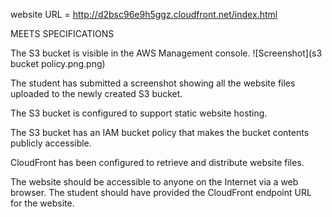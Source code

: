 website URL = http://d2bsc96e9h5ggz.cloudfront.net/index.html

MEETS SPECIFICATIONS

The S3 bucket is visible in the AWS Management console.
![Screenshot](s3 bucket policy.png.png)

The student has submitted a screenshot showing all the website files uploaded to the newly created S3 bucket.

The S3 bucket is configured to support static website hosting.

The S3 bucket has an IAM bucket policy that makes the bucket contents publicly accessible.

CloudFront has been configured to retrieve and distribute website files.

The website should be accessible to anyone on the Internet via a web browser. The student should have provided the CloudFront endpoint URL for the website.

